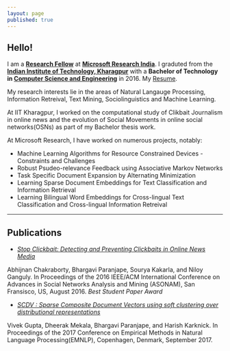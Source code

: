 ```yaml
---
layout: page
published: true
---
```


## Hello!
I am a **[Research Fellow](https://www.microsoft.com/en-us/research/lab/microsoft-research-india/)** at **[Microsoft Research India]( "https://www.microsoft.com/en-us/research/lab/microsoft-research-india/")**. I graduted from the **[Indian Institute of Technology, Kharagpur](http://www.iitkgp.ac.in/)** with a **Bachelor of Technology in [Computer Science and Engineering](http://cse.iitkgp.ac.in/)** in 2016. My [Resume](http://bhargaviparanjape.github.io/documents/CV.pdf).

My research interests lie in the areas of Natural Langauge Processing, Information Retreival, Text Mining, Sociolinguistics and Machine Learning.

At IIT Kharagpur, I worked on the computational study of Clikbait Journalism in online news and the evolution of Social Movements in online social networks(OSNs) as part of my Bachelor thesis work.

At Microsoft Research, I have worked on numerous projects, notably:

- Machine Learning Algorithms for Resource Constrained Devices - Constraints and Challenges
- Robust Psudeo-relevance Feedback using Associative Markov Networks
- Task Specific Document Expansion by Alternating Minimization
- Learning Sparse Document Embeddings for Text Classification and Information Retrieval
- Learning Bilingual Word Embeddings for Cross-lingual Text Classification and Cross-lingual Information Retreival

<!-- - Rationalizing predictions of deep neural models, including sequence-to-sequence models. -->

---

## Publications

- *[Stop Clickbait: Detecting and Preventing Clickbaits in Online News Media](https://bhargaviparanjape.github.io/documents/ASONAM2016.pdf)*

Abhijnan Chakraborty, Bhargavi Paranjape, Sourya Kakarla, and Niloy Ganguly. 
In Proceedings of the 2016 IEEE/ACM International Conference on Advances in Social Networks Analysis and Mining (ASONAM), San Fransisco, US, August 2016. 
*Best Student Paper Award*

- *[SCDV : Sparse Composite Document Vectors using soft clustering over distributional representations](https://arxiv.org/pdf/1612.06778.pdf)*

Vivek Gupta, Dheerak Mekala, Bhargavi Paranjape, and Harish Karknick.
In Proceedings of the 2017 Conference on Empirical Methods in Natural Language Processing(EMNLP), Copenhagen, Denmark, September 2017.

<!-- SCDV -->
<!-- - ProtoNN -->

